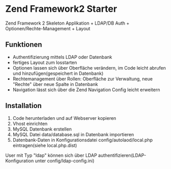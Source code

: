 <h1>Zend Framework2 Starter</h1>

Zend Framework 2 Skeleton Applikation + LDAP/DB Auth + Optionen/Rechte-Management + Layout

<h2>Funktionen</h2>
<ul>
	<li>Authentifizierung mittels LDAP oder Datenbank</li>
	<li>fertiges Layout zum losstarten</li>
	<li>Optionen lassen sich über Oberfläche verändern, im Code leicht abrufen und hinzufügen(gespeichert in Datenbank)</li>
	<li>Rechtemanagement über Rollen: Oberfläche zur Verwaltung, neue "Rechte" über neue Spalte in Datenbank</li>
	<li>Navigation lässt sich über die Zend Navigation Config leicht erweitern</li>
</ul>

<h2>Installation</h2>
<ol>
	<li>Code herunterladen und auf Webserver kopieren</li>
	<li>Vhost einrichten</li>
	<li>MySQL Datenbank erstellen</li>
	<li>MySQL Datei data/database.sql in Datenbank importieren</li>
	<li>Datenbank-Daten in Konfigurationsdatei config/autolaod/local.php eintragen(siehe local.php.dist)</li>
</ol>

User mit Typ "ldap" können sich über LDAP authentifizieren(LDAP-Konfiguration unter config/ldap-config.ini)


